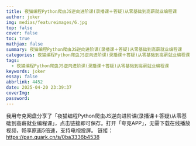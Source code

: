 ```yaml
---
title: 夜猫编程Python爬虫JS逆向进阶课(录播课＋答疑)从零基础到高薪就业编程课
author: joker
img: medias/featureimages/6.jpg
top: false
cover: false
toc: true
mathjax: false
summary: 夜猫编程Python爬虫JS逆向进阶课(录播课＋答疑)从零基础到高薪就业编程课
categories: 夜猫编程Python爬虫JS逆向进阶课(录播课＋答疑)从零基础到高薪就业编程课
tags:
  - 夜猫编程Python爬虫JS逆向进阶课(录播课＋答疑)从零基础到高薪就业编程课
keywords: joker
essay: false
abbrlink: 4452
date: 2025-04-20 23:39:37
coverImg:
password:
---
```


我用夸克网盘分享了「夜猫编程Python爬虫JS逆向进阶课(录播课＋答疑)从零基础到高薪就业编程课」，点击链接即可保存。打开「夸克APP」，无需下载在线播放视频，畅享原画5倍速，支持电视投屏。
链接：https://pan.quark.cn/s/0ba3336b4538
